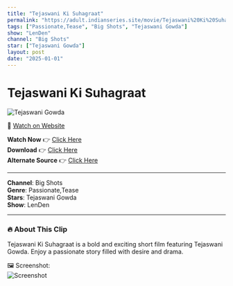 ```yaml
---
title: "Tejaswani Ki Suhagraat"
permalink: "https://adult.indianseries.site/movie/Tejaswani%20Ki%20Suhagraat"
tags: ["Passionate,Tease", "Big Shots", "Tejaswani Gowda"]
show: "LenDen"
channel: "Big Shots"
star: ["Tejaswani Gowda"]
layout: post
date: "2025-01-01"
---
```


# Tejaswani Ki Suhagraat

![Tejaswani Gowda](https://shorts.desisins.com/wp-content/uploads/2024/08/Tejaswani-Suhagraat-DesiSins.com_.jpg)

🔗 [Watch on Website](https://adult.indianseries.site/movie/Tejaswani%20Ki%20Suhagraat)

**Watch Now** 👉 [Click Here](https://adult.indianseries.site/movie/Tejaswani%20Ki%20Suhagraat)  
**Download** 👉 [Click Here](https://adult.indianseries.site/movie/Tejaswani%20Ki%20Suhagraat)  
**Alternate Source** 👉 [Click Here](https://adult.indianseries.site/movie/Tejaswani%20Ki%20Suhagraat)

---

**Channel**: Big Shots  
**Genre**: Passionate,Tease  
**Stars**: Tejaswani Gowda  
**Show**: LenDen

---

### 🔥 About This Clip

Tejaswani Ki Suhagraat is a bold and exciting short film featuring Tejaswani Gowda. Enjoy a passionate story filled with desire and drama.
 
🖼️ Screenshot:  
![Screenshot](https://shorts.desisins.com/wp-content/uploads/2024/08/Tejaswani-Suhagraat-DesiSins.com_.jpg)
